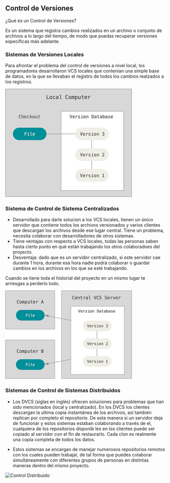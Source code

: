 ## Control de Versiones

¿Qué es un Control de Versiones?
  
  Es un sistema que registra cambios realizados en un archivo o conjunto de archivos a lo largo del tiempo, de modo que puedas recuperar versiones específicas más adelante.  


### Sistemas de Versiones Locales  

Para afrontar el problema del control de versiones a nivel local, los programadores desarrollaron VCS locales que contenían una simple base de datos, en la que se llevaban el registro de todos los cambios realzados a los registros.

![Computadora Local](/img/local_computer.png)  

### Sistema de Control de Sistema Centralizados

- Desarrollado para darle solucion a los VCS locales, tienen un único servidor que contiene todos los archivos versionados y varios clientes que descargan los archivos desde ese lugar central.
Tiene un problema, necesita colaborar con desarrolladores de otros sistemas. 
- Tiene ventajas con respecto a VCS locales, todas las personas saben hasta cierto punto en qué están trabajando los otros colaboradoes del proyecto.
- Desventaja: dado que es un servidor centralizado, si este servidor cae durante 1 hora, durante esa hora nadie podrá colaborar o guardar cambios en los archivos en los que se esté trabajando.

Cuando se tiene toda el historial del proyecto en un mismo lugar te arriesgas a perderlo todo.


![Control Centralizado](/img/control_centralizado.png)

### Sistemas de Control de Sistemas Distribuidos

- Los DVCS (siglas en inglés) ofrecen soluciones para problemas que han sido mencionados (local y centralizado). En los DVCS los clientes descargan la ultima copia instantánea de los archivos, así también replican por completo el repositorio. De esta manera si un servidor deja de funcionar y estos sistemas estaban colaborando a través de el, cualquiera de los repositorios disponib les en los clientes puede ser copiado al servidor con el fin de restaurarlo. Cada clon es realmente una copia completa de todos los datos.

- Estos sistemas se encargan de manejar numerosos repositorios remotos con los cuales pueden trabajar, de tal forma que puedes colaborar simultáneamente con diferentes grupos de personas en distintas maneras dentro del mismo proyecto.

![Control Distribuido](https://git-scm.com/book/en/v2/images/distributed.png)